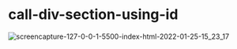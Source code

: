 # call-div-section-using-id
![screencapture-127-0-0-1-5500-index-html-2022-01-25-15_23_17](https://user-images.githubusercontent.com/94356975/150955480-cf2c441a-b13a-4bd7-bd3b-28745b6a0723.png)
